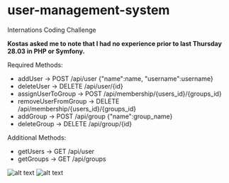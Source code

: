 # user-management-system
Internations Coding Challenge

**Kostas asked me to note that I had no experience prior to last Thursday 28.03 in PHP or Symfony.**

Required Methods:  
  * addUser -> POST /api/user  {"name":name, "username":username}  
  * deleteUser -> DELETE /api/user/{id}  
  * assignUserToGroup -> POST /api/membership/{users_id}/{groups_id}  
  * removeUserFromGroup -> DELETE /api/membership/{users_id}/{groups_id}  
  * addGroup -> POST /api/group  {"name":group_name}  
  * deleteGroup -> DELETE /api/group/{id}  
  
Additional Methods:  
  * getUsers -> GET /api/user  
  * getGroups -> GET /api/groups  

![alt text](user-management-system/diagrams/Domain_Model.png)
![alt text](user-management-system/diagrams/ERD.png)
